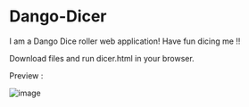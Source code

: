 # Dango-Dicer

I am a Dango Dice roller web application!
Have fun dicing me !!


Download files and run dicer.html in your browser.

Preview :

![image](https://github.com/pandaabhijeet/Dango-Dicer/assets/37467013/c20d1a66-2d36-4d7e-98af-95fd8be07bb0)
